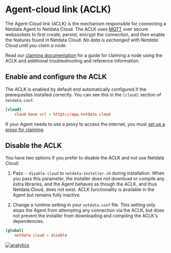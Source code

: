 <!--
---
title: "Agent-Cloud link (ACLK)"
description: "The Agent-Cloud link (ACLK) is the mechanism responsible for connecting a Netdata agent to Netdata Cloud."
date: 2020-04-15
custom_edit_url: https://github.com/netdata/netdata/edit/master/aclk/README.md
---
-->

# Agent-cloud link (ACLK)

The Agent-Cloud link (ACLK) is the mechanism responsible for connecting a Netdata Agent to Netdata Cloud. The ACLK uses
[MQTT](https://en.wikipedia.org/wiki/MQTT) over secure websockets to first create, persist, encrypt the connection, and
then enable the features found in Netdata Cloud. _No data is exchanged with Netdata Cloud until you claim a node._

Read our [claiming documentation](/claim/README.md) for a guide for claiming a node using the ACLK and additional
troubleshooting and reference information.

## Enable and configure the ACLK

The ACLK is enabled by default and automatically configured if the prerequisites installed correctly. You can see this
in the `[cloud]` section of `netdata.conf`.

```conf
[cloud]
    cloud base url = https://app.netdata.cloud
```

If your Agent needs to use a proxy to access the internet, you must [set up a proxy for
claiming](/claim/README.md#claiming-through-a-proxy).

## Disable the ACLK

You have two options if you prefer to disable the ACLK and not use Netdata Cloud:

1.  Pass `--disable-cloud` to `netdata-installer.sh` during installation. When you pass this parameter, the installer
    does not download or compile any extra libraries, and the Agent behaves as though the ACLK, and thus Netdata Cloud,
    does not exist. ACLK functionality is available in the Agent but remains fully inactive.

2.  Change a runtime setting in your `netdata.conf` file. This setting only stops the Agent from attempting any
    connection via the ACLK, but does not prevent the installer from downloading and compiling the ACLK's dependencies.

```conf
[global]
    netdata cloud = disable
```

[![analytics](https://www.google-analytics.com/collect?v=1&aip=1&t=pageview&_s=1&ds=github&dr=https%3A%2F%2Fgithub.com%2Fnetdata%2Fnetdata&dl=https%3A%2F%2Fmy-netdata.io%2Fgithub%2Faclk%2FREADME&_u=MAC~&cid=5792dfd7-8dc4-476b-af31-da2fdb9f93d2&tid=UA-64295674-3)](<>)
